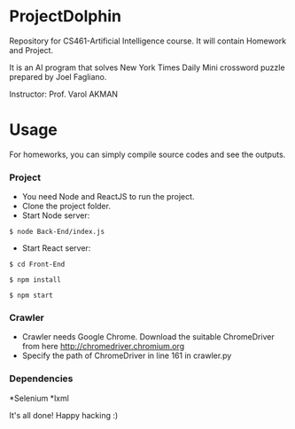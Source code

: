 # ProjectDolphin
Repository for CS461-Artificial Intelligence course. It will contain Homework and Project.

It is an AI program that solves New York Times Daily Mini crossword puzzle prepared by Joel Fagliano.

Instructor: Prof. Varol AKMAN

# Usage

For homeworks, you can simply compile source codes and see the outputs.

### Project

* You need Node and ReactJS to run the project.
* Clone the project folder.
* Start Node server:
```
$ node Back-End/index.js
```
* Start React server:
```
$ cd Front-End
```
```
$ npm install
```
```
$ npm start
```
### Crawler
* Crawler needs Google Chrome. Download the suitable ChromeDriver from here http://chromedriver.chromium.org
* Specify the path of ChromeDriver in line 161 in crawler.py

### Dependencies
*Selenium
*lxml



It's all done! Happy hacking :)
